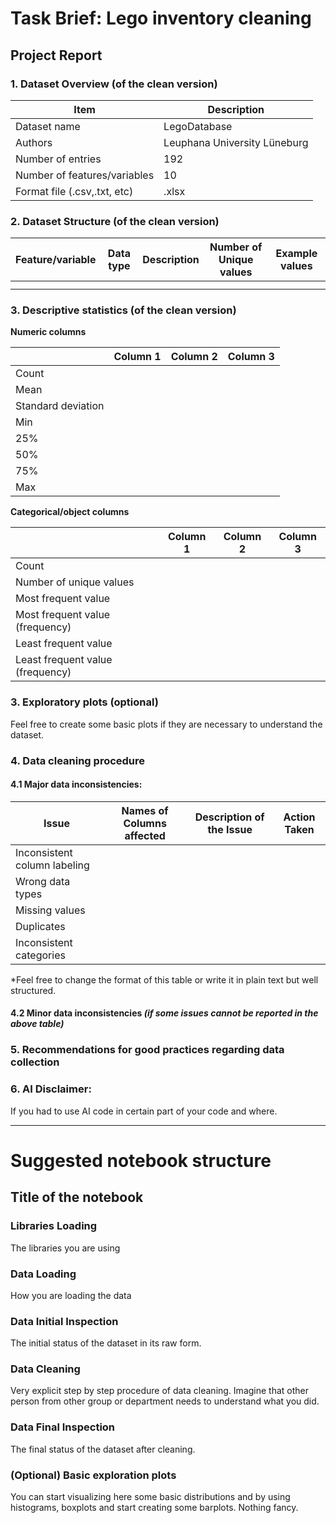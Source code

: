# Task Brief: Lego inventory cleaning



## Project Report

### 1. Dataset Overview (of the clean version)

| Item                     | Description |
|--------------------------|-------------|
| Dataset name                 |LegoDatabase |
| Authors                      |Leuphana University Lüneburg|
| Number of entries            |192          |
| Number of features/variables |10       |
| Format file (.csv,.txt, etc) |.xlsx     |

### 2. Dataset Structure (of the clean version)

| Feature/variable | Data type | Description | Number of Unique values | Example values |
|------------------|-----------|-------------|-------------------------|----------------|
|                  |           |             |                         |                |
|                  |           |             |                         |                |

### 3. Descriptive statistics (of the clean version)

**Numeric columns**

|                     | Column 1 | Column 2 | Column 3 |
|---------------------|----------|----------|----------|
| Count               |          |          |          |
| Mean                |          |          |          |
| Standard deviation  |          |          |          |
| Min                 |          |          |          |
| 25%                 |          |          |          |
| 50%                 |          |          |          |
| 75%                 |          |          |          |
| Max                 |          |          |          |

**Categorical/object columns**

|                             | Column 1 | Column 2 | Column 3 |
|-----------------------------|----------|----------|----------|
| Count                       |          |          |          |
| Number of unique values     |          |          |          |
| Most frequent value         |          |          |          |
| Most frequent value (frequency) |      |          |          |
| Least frequent value        |          |          |          |
| Least frequent value (frequency) |      |          |          |

### 3. Exploratory plots (optional)

Feel free to create some basic plots if they are necessary to understand the dataset.

### 4. Data cleaning procedure

#### 4.1 Major data inconsistencies:

| Issue                     | Names of Columns affected | Description of the Issue | Action Taken |
|---------------------------|---------------------------|--------------------------|--------------|
| Inconsistent column labeling |                       |                          |              |
| Wrong data types          |                           |                          |              |
| Missing values            |                           |                          |              |
| Duplicates                |                           |                          |              |
| Inconsistent categories   |                           |                          |              |

*Feel free to change the format of this table or write it in plain text but well structured.

#### 4.2 Minor data inconsistencies *(if some issues cannot be reported in the above table)*

### 5. Recommendations for good practices regarding data collection

### 6. AI Disclaimer:

If you had to use AI code in certain part of your code and where.

---

# Suggested notebook structure

## Title of the notebook

### Libraries Loading

The libraries you are using

### Data Loading

How you are loading the data

### Data Initial Inspection

The initial status of the dataset in its raw form.

### Data Cleaning

Very explicit step by step procedure of data cleaning. Imagine that other person from other group or department needs to understand what you did.

### Data Final Inspection

The final status of the dataset after cleaning.

### (Optional) Basic exploration plots

You can start visualizing here some basic distributions and by using histograms, boxplots and start creating some barplots. Nothing fancy.